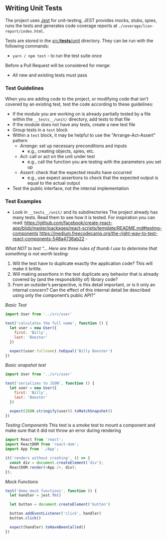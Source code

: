 ## Writing Unit Tests

The project uses [Jest](https://facebook.github.io/jest/) for unit-testing, 
JEST provides mocks, stubs, spies, runs the tests and generates
code coverage reports at `./coverage/lcov-report/index.html`.

Tests are stored in the [src/__tests__/unit](src/__tests__/unit) directory.
They can be run with the following commands:

- `yarn / npm test` - to run the test suite once

Before a Pull Request will be considered for merge:

- All new and existing tests must pass

### Test Guidelines
When you are adding code to the project, or modifying code that isn't covered by an existing test, test the code according to these guidelines:

- If the module you are working on is already partially tested by a file within the `__tests__/unit/` directory, add tests to that file
- If the module does not have any tests, create a new test file
- Group tests in a `test` block
- Within a `test` block, it may be helpful to use the "Arrange-Act-Assert" pattern
  - _Arrange_: set up necessary preconditions and inputs
    - e.g., creating objects, spies, etc.
  - _Act_: call or act on the unit under test
    - e.g., call the function you are testing with the parameters you set up
  - _Assert_: check that the expected results have occurred
    - e.g., use expect assertions to check that the expected output is equal to the actual output
- Test the public interface, not the internal implementation

### Test Examples
- Look in `__tests__/unit/` and its subdirectories
The project already has many tests. Read them to see how it is tested. 
For inspiration you can read:
https://github.com/facebook/create-react-app/blob/master/packages/react-scripts/template/README.md#testing-components
https://medium.freecodecamp.org/the-right-way-to-test-react-components-548a4736ab22 -

*What NOT to test*
*"... Here are three rules of thumb I use to determine that something is not worth testing:*
1. Will the test have to duplicate exactly the application code? This will make it brittle.
2. Will making assertions in the test duplicate any behavior that is already covered by (and the responsibility of) library code?
3. From an outsider’s perspective, is this detail important, or is it only an internal concern? Can the effect of this internal detail be described using only the component’s public API?"

*Basic Test*

```JavaScript
import User from '../src/user'

test('calculates the full name', function () {
  let user = new User({
    first: 'Billy',
    last: 'Booster'
  })

  expect(user.fullname).toEqual('Billy Booster')
})
```

*Basic snapshot test*

```JavaScript
import User from '../src/user'

test('serializes to JSON', function () {
  let user = new User({
    first: 'Billy',
    last: 'Booster'
  })

  expect(JSON.stringify(user)).toMatchSnapshot()
})
```
*Testing Components*
This test is a smoke test to mount a component and make sure that it did not throw an error during rendering

```Javascript
import React from 'react';
import ReactDOM from 'react-dom';
import App from './App';

it('renders without crashing', () => {
  const div = document.createElement('div');
  ReactDOM.render(<App />, div);
});
```

*Mock Functions*

```JavaScript
test('demo mock functions', function () {
  let handler = jest.fn()

  let button = document.createElement('button')

  button.addEventListener('click', handler)
  button.click()

  expect(handler).toHaveBeenCalled()
})
```